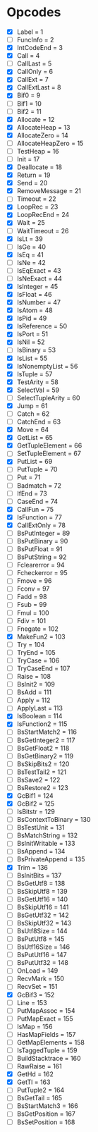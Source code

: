 # Opcodes

- [x] Label = 1
- [ ] FuncInfo = 2
- [x] IntCodeEnd = 3
- [x] Call = 4
- [ ] CallLast = 5
- [x] CallOnly = 6
- [x] CallExt = 7
- [x] CallExtLast = 8
- [x] Bif0 = 9
- [ ] Bif1 = 10
- [ ] Bif2 = 11
- [x] Allocate = 12
- [x] AllocateHeap = 13
- [x] AllocateZero = 14
- [ ] AllocateHeapZero = 15
- [ ] TestHeap = 16
- [ ] Init = 17
- [x] Deallocate = 18
- [x] Return = 19
- [x] Send = 20
- [x] RemoveMessage = 21
- [ ] Timeout = 22
- [x] LoopRec = 23
- [x] LoopRecEnd = 24
- [x] Wait = 25
- [ ] WaitTimeout = 26
- [x] IsLt = 39
- [ ] IsGe = 40
- [x] IsEq = 41
- [ ] IsNe = 42
- [ ] IsEqExact = 43
- [ ] IsNeExact = 44
- [x] IsInteger = 45
- [x] IsFloat = 46
- [x] IsNumber = 47
- [x] IsAtom = 48
- [x] IsPid = 49
- [x] IsReference = 50
- [x] IsPort = 51
- [x] IsNil = 52
- [ ] IsBinary = 53
- [x] IsList = 55
- [x] IsNonemptyList = 56
- [x] IsTuple = 57
- [x] TestArity = 58
- [x] SelectVal = 59
- [ ] SelectTupleArity = 60
- [x] Jump = 61
- [ ] Catch = 62
- [ ] CatchEnd = 63
- [x] Move = 64
- [x] GetList = 65
- [x] GetTupleElement = 66
- [ ] SetTupleElement = 67
- [x] PutList = 69
- [ ] PutTuple = 70
- [ ] Put = 71
- [ ] Badmatch = 72
- [ ] IfEnd = 73
- [ ] CaseEnd = 74
- [x] CallFun = 75
- [x] IsFunction = 77
- [x] CallExtOnly = 78
- [ ] BsPutInteger = 89
- [ ] BsPutBinary = 90
- [ ] BsPutFloat = 91
- [ ] BsPutString = 92
- [ ] Fclearerror = 94
- [ ] Fcheckerror = 95
- [ ] Fmove = 96
- [ ] Fconv = 97
- [ ] Fadd = 98
- [ ] Fsub = 99
- [ ] Fmul = 100
- [ ] Fdiv = 101
- [ ] Fnegate = 102
- [x] MakeFun2 = 103
- [ ] Try = 104
- [ ] TryEnd = 105
- [ ] TryCase = 106
- [ ] TryCaseEnd = 107
- [ ] Raise = 108
- [ ] BsInit2 = 109
- [ ] BsAdd = 111
- [ ] Apply = 112
- [ ] ApplyLast = 113
- [x] IsBoolean = 114
- [x] IsFunction2 = 115
- [ ] BsStartMatch2 = 116
- [ ] BsGetInteger2 = 117
- [ ] BsGetFloat2 = 118
- [ ] BsGetBinary2 = 119
- [ ] BsSkipBits2 = 120
- [ ] BsTestTail2 = 121
- [ ] BsSave2 = 122
- [ ] BsRestore2 = 123
- [x] GcBif1 = 124
- [x] GcBif2 = 125
- [ ] IsBitstr = 129
- [ ] BsContextToBinary = 130
- [ ] BsTestUnit = 131
- [ ] BsMatchString = 132
- [ ] BsInitWritable = 133
- [ ] BsAppend = 134
- [ ] BsPrivateAppend = 135
- [x] Trim = 136
- [ ] BsInitBits = 137
- [ ] BsGetUtf8 = 138
- [ ] BsSkipUtf8 = 139
- [ ] BsGetUtf16 = 140
- [ ] BsSkipUtf16 = 141
- [ ] BsGetUtf32 = 142
- [ ] BsSkipUtf32 = 143
- [ ] BsUtf8Size = 144
- [ ] BsPutUtf8 = 145
- [ ] BsUtf16Size = 146
- [ ] BsPutUtf16 = 147
- [ ] BsPutUtf32 = 148
- [ ] OnLoad = 149
- [ ] RecvMark = 150
- [ ] RecvSet = 151
- [x] GcBif3 = 152
- [ ] Line = 153
- [ ] PutMapAssoc = 154
- [ ] PutMapExact = 155
- [ ] IsMap = 156
- [ ] HasMapFields = 157
- [ ] GetMapElements = 158
- [ ] IsTaggedTuple = 159
- [ ] BuildStacktrace = 160
- [ ] RawRaise = 161
- [x] GetHd = 162
- [x] GetTl = 163
- [ ] PutTuple2 = 164
- [ ] BsGetTail = 165
- [ ] BsStartMatch3 = 166
- [ ] BsGetPosition = 167
- [ ] BsSetPosition = 168
